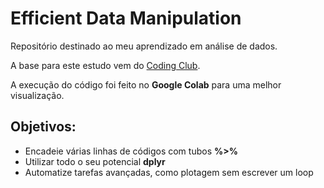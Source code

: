 # Efficient Data Manipulation

Repositório destinado ao meu aprendizado em análise de dados.

A base para este estudo vem do [Coding Club](https://ourcodingclub.github.io/).

A execução do código foi feito no **Google Colab** para uma melhor visualização.

## Objetivos:

-   Encadeie várias linhas de códigos com tubos **%>%**
-   Utilizar todo o seu potencial **dplyr**
-   Automatize tarefas avançadas, como plotagem sem escrever um loop
